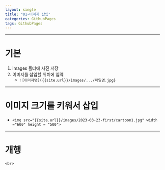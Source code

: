 ```yaml
---
layout: single
title: "01-이미지 삽입" 
categories: GithubPages
tags: GithubPages
---
```

---
# 기본
1. images 폴더에 사진 저장
2. 이미지를 삽입할 위치에 입력
	- `![이미지명]({{site.url}}/images/.../파일명.jpg}`
---
# 이미지 크기를 키워서 삽입
- `<img src="{{site.url}}/images/2023-03-23-first/cartoon1.jpg" width ="600" height = "500">`
---
# 개행
`<br>`